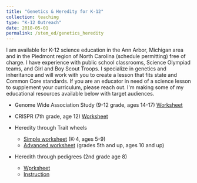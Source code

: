 ```yaml
---
title: "Genetics & Heredity for K-12"
collection: teaching
type: "K-12 Outreach"
date: 2018-05-01
permalink: /stem_ed/genetics_heredity
---
```


I am available for K-12 science education in the Ann Arbor, Michigan area and in the Piedmont region of North Carolina (schedule permitting) free of charge. I have experience with public school classrooms, Science Olympiad teams, and Girl and Boy Scout Troops. I specialize in genetics and inheritance and will work with you to create a lesson that fits state and Common Core standards. If you are an educator in need of a science lesson to supplement your curriculum, please reach out. I'm making some of my educational resources available below with target audiences.

* Genome Wide Association Study (9-12 grade, ages 14-17) [Worksheet](/files/GWAS_worksheet.pdf)

* CRISPR (7th grade, age 12) [Worksheet](/files/CRISPR.pdf)

* Heredity through Trait wheels
    - [Simple worksheet](/files/Trait_wheel_simple.pdf) (K-4, ages 5-9)
    - [Advanced worksheet](/files/Trait_wheel_advanced.pdf) (grades 5th and up, ages 10 and up)

* Heredith through pedigrees (2nd grade age 8)
    - [Wprksheet](/files/pedigree_heredity_coloring_worksheet.pdf)
    - [Instruction](/files/pedigree_heredity_printable_instructions.pdf)

